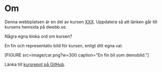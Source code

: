 ---
...
Om
=========================

Denna webbplatsen är en del av kursen [XXX](https://dbwebb.se/kurser/XXX). Uppdatera så att länken går till kursens hemsida på dwebb.se.

Några egna kloka ord om kursen?

En fin och representativ bild för kursen, enligt ditt egna val.

[FIGURE src=image/car.png?w=300 caption="En fin bil som demobild."]

Länka till [kursrepot på GitHub](https://github.com/dbwebbse/XXX).
